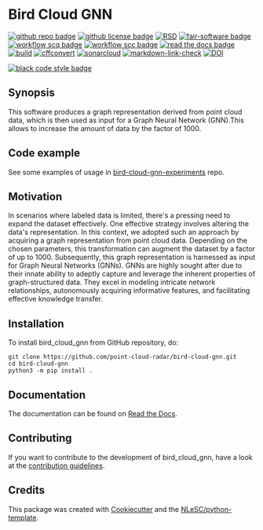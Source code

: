 # Bird Cloud GNN

[![github repo badge](https://img.shields.io/badge/github-repo-000.svg?logo=github&labelColor=gray&color=blue)](https://github.com/point-cloud-radar/bird-cloud-gnn)
[![github license badge](https://img.shields.io/github/license/point-cloud-radar/bird-cloud-gnn)](https://github.com/point-cloud-radar/bird-cloud-gnn)
[![RSD]( https://img.shields.io/badge/rsd-bird_cloud_gnn-blue)](https://research-software-directory.org/projects/bird-movements-with-meteorological-radar)
[![fair-software badge](https://img.shields.io/badge/fair--software.eu-%E2%97%8F%20%20%E2%97%8F%20%20%E2%97%8F%20%20%E2%97%8F%20%20%E2%97%8B-yellow)](https://fair-software.eu)
[![workflow scq badge](https://sonarcloud.io/api/project_badges/measure?project=point-cloud-radar_bird-cloud-gnn&metric=alert_status)](https://sonarcloud.io/dashboard?id=point-cloud-radar_bird-cloud-gnn)
[![workflow scc badge](https://sonarcloud.io/api/project_badges/measure?project=point-cloud-radar_bird-cloud-gnn&metric=coverage)](https://sonarcloud.io/dashboard?id=point-cloud-radar_bird-cloud-gnn)
[![read the docs badge](https://readthedocs.org/projects/bird-cloud-gnn/badge/?version=latest)](https://bird-cloud-gnn.readthedocs.io/en/latest/?badge=latest)
[![build](https://github.com/point-cloud-radar/bird-cloud-gnn/actions/workflows/build.yml/badge.svg)](https://github.com/point-cloud-radar/bird-cloud-gnn/actions/workflows/build.yml)
[![cffconvert](https://github.com/point-cloud-radar/bird-cloud-gnn/actions/workflows/cffconvert.yml/badge.svg)](https://github.com/point-cloud-radar/bird-cloud-gnn/actions/workflows/cffconvert.yml)
[![sonarcloud](https://github.com/point-cloud-radar/bird-cloud-gnn/actions/workflows/sonarcloud.yml/badge.svg)](https://github.com/point-cloud-radar/bird-cloud-gnn/actions/workflows/sonarcloud.yml)
[![markdown-link-check](https://github.com/point-cloud-radar/bird-cloud-gnn/actions/workflows/markdown-link-check.yml/badge.svg)](https://github.com/point-cloud-radar/bird-cloud-gnn/actions/workflows/markdown-link-check.yml)
[![DOI](https://zenodo.org/badge/DOI/10.5281/zenodo.10214001.svg)](https://doi.org/10.5281/zenodo.10214001)
<!-- [![docker hub badge](https://img.shields.io/static/v1?label=Docker%20Hub&message=mexca&color=blue&style=flat&logo=docker)](https://hub.docker.com/u/mexca) -->
<!-- [![docker build badge](https://img.shields.io/github/actions/workflow/status/mexca/mexca/docker.yml?label=Docker%20build&logo=docker)](https://github.com/mexca/mexca/actions/workflows/docker.yml) -->
[![black code style badge](https://img.shields.io/badge/code%20style-black-000000.svg)](https://github.com/psf/black)

## Synopsis

This software produces a graph representation derived from point cloud data, which is then used as input for a Graph Neural Network (GNN).This allows to increase the amount of data by the factor of 1000.

## Code example

See some examples of usage in [bird-cloud-gnn-experiments](https://github.com/point-cloud-radar/bird-cloud-gnn-experiments) repo.
## Motivation
In scenarios where labeled data is limited, there's a pressing need to expand the dataset effectively. One effective strategy involves altering the data's representation. In this context, we adopted such an approach by acquiring a graph representation from point cloud data. Depending on the chosen parameters, this transformation can augment the dataset by a factor of up to 1000. Subsequently, this graph representation is harnessed as input for Graph Neural Networks (GNNs). GNNs are highly sought after due to their innate ability to adeptly capture and leverage the inherent properties of graph-structured data. They excel in modeling intricate network relationships, autonomously acquiring informative features, and facilitating effective knowledge transfer.

## Installation

To install bird_cloud_gnn from GitHub repository, do:

```console
git clone https://github.com/point-cloud-radar/bird-cloud-gnn.git
cd bird-cloud-gnn
python3 -m pip install .
```

## Documentation

The documentation can be found on [Read the Docs](https://bird-cloud-gnn.readthedocs.io/en/latest/index.html).

## Contributing

If you want to contribute to the development of bird_cloud_gnn,
have a look at the [contribution guidelines](CONTRIBUTING.md).

## Credits

This package was created with [Cookiecutter](https://github.com/audreyr/cookiecutter) and the [NLeSC/python-template](https://github.com/NLeSC/python-template).
